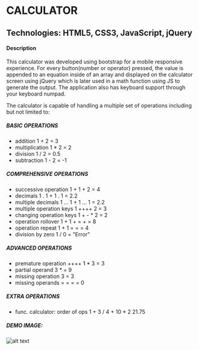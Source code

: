 # CALCULATOR

## Technologies: HTML5, CSS3, JavaScript, jQuery

#### Description

This calculator was developed using bootstrap for a mobile responsive experience.
For every button(number or operator) pressed, the value is appended to an equation inside of an array and displayed on the calculator screen using jQuery which is later used in a math function using JS to generate the output. The application also has keyboard support through your keyboard numpad.

The calculator is capable of handling a multiple set of operations including but not limited to:

##### BASIC OPERATIONS
+ addition	1 + 2 =	3	
+ multiplication	1 * 2 =	2	
+ division	1 / 2 =	0.5	
+ subtraction	1 - 2 = -1

##### COMPREHENSIVE OPERATIONS			
+ successive operation	1 + 1 + 2 =	4	
+ decimals	1 . 1 + 1 . 1 =	2.2	
+ multiple decimals	1 ... 1 + 1 ... 1 =	2.2	
+ multiple operation keys	1 ++++ 2 =	3	
+ changing operation keys	1 + - * 2 =	2
+ operation rollover	1 + 1 + = + = 8
+ operation repeat 1 + 1 = = = 4		
+ division by zero	1 / 0 = "Error"	

##### ADVANCED OPERATIONS			
+ premature operation	++++ 1 * 3 = 3		
+ partial operand	3 *	= 9
+ missing operation	3 =	3	
+ missing operands	= = = =	0	

##### EXTRA OPERATIONS			
+ func. calculator: order of ops	1 + 3 / 4 + 10 * 2	21.75

##### DEMO IMAGE: 
![alt text](http://dev.vachebaghdassarian.com/images/portfolio/calculator.png "Calculator")
